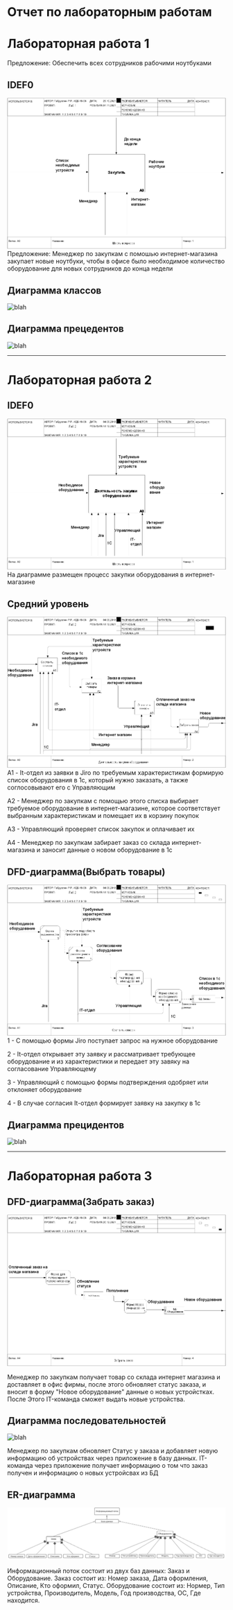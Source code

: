 # Отчет по лабораторным работам

# Лабораторная работа 1

Предложение: Обеспечить всех сотрудников рабочими ноутбуками 

## IDEF0
![none](https://github.com/LLlepek/Ruslan.github.io/blob/main/laba1/model.png)
Предложение: Менеджер по закупкам с помошью интернет-магазина закупает новые ноутбуки, чтобы в офисе было необходимое количество оборудование для новых сотрудников до конца недели

## Диаграмма классов
![blah](http://www.plantuml.com/plantuml/png/POynJiD044Lxds8aDo317L9o3UDOmi9Gn4OK22bn52YWfA2WW1iuu8N5P9ShlBaHiw9CCT8RpViZ_LdR5OlkwgB9ogPeM-45Hy0nyedJfUJNPtLNIPwVDaLvVfE9y4pGFXsJgFqnEmO-RBxmX6IyCh0bwZqU9mJ3jKMskcR2Yua3aos_UEtryO0t4gw8J4btH9CtH4OyEttGZTY7bSbB8j-9U3yIdeZ2H2Je7SD_TCJnWp_CRhEJUbxjLohhHTbKsQowd5lnFm00)
## Диаграмма прецедентов
![blah](http://www.plantuml.com/plantuml/png/SoWkIImgAStDuSf9JIjHACbNACfCpoXHICaiIaqkoSpFuqfCBialKhYm_CBM2xilxBkm2KZlKb0kpyWiIRNEoSnBjKhAIKpEXYcR0vJU2yHRBcoxiFLY0sw5CoxilTW4KW9IVh4f_iAU2nikR0RYxHTsNDYBMzyaeE4RuoysWhG27RFZOYCMjQN5gSc9nQaA6XUs0qtS1J9L4uioBWLqVzdKwEfYyGH4kGAcZAukYXrmbIYYG5M4_0lNI52XhcwD7RPGW9dWa9gN0enE0000)


***
# Лабораторная работа 2

## IDEF0
![none](https://github.com/LLlepek/Ruslan.github.io/blob/main/laba2/model1.png)
На диаграмме размещен процесс закупки оборудования в интернет-магазине

## Средний уровень
![none](https://github.com/LLlepek/Ruslan.github.io/blob/main/laba2/model2.png)
А1 - It-отдел из заявки в Jiro по требуемым характеристикам формирую список оборудования в 1с, который нужно заказать, а также соглосовывают его с Управляющим

А2 - Менеджер по закупкам с помощью этого списка выбирает требуемое оборудование в интернет-магазине, которое соответствует выбранным характеристикам и помещает их в корзину покупок

А3 - Управляющий проверяет список закупок и оплачивает их

А4 - Менеджер по закупкам забирает заказ со склада интернет-магазина и заносит данные о новом оборудование в 1с

## DFD-диаграмма(Выбрать товары)
![none](https://github.com/LLlepek/Ruslan.github.io/blob/main/laba2/model3.png)
1 - С помощью формы Jiro поступает запрос на нужное оборудование

2 - It-отдел открывает эту заявку и рассматривает требующее оборудование и из характеристики и передает эту завяку на согласование Управляющему

3 - Управляющий с помощью формы подтверждения одобряет или отклоняет оборудование

4 - В случае согласия It-отдел формирует заявку на закупку в 1с

## Диаграмма прецидентов

![blah](http://www.plantuml.com/plantuml/png/VP8nJyCm48Nt_8fJMM3mm0e8TMP5OdTJGor28jck45A75YOMAZ6pL0oi1L5QMW9_uUuVSI6o8YAxWnNblU_UMI_fMYUD6rvbIQRE7RW2ZBuOEEXherAdYpoHgIiCu0ikS8FV-CRFDUnS3xHJXvdErK4la-cbnvxOBlcyumSkQ1m7d_67nZZdl0rDwO7kSOMVKRo3ZnpwAcXIfVBGYYOTa1REL2ywTAADZ9hxEDkoRLOje5lU-OLpeBlciYoLR4x_jf_Us438qAfKMWMxkEIPDP_bNW1BeDtgqKY8G8Kr7gHZFJOpxJGXMlVoP3WfolzNcQhQZhjSTsFo2skZuxe_hrO1jSmVrSjTbVVvx_m5)

***
# Лабораторная работа 3

## DFD-диаграмма(Забрать заказ)

![none](https://github.com/LLlepek/Ruslan.github.io/blob/main/laba3/model.png)

Менеджер по закупкам получает товар со склада интернет магазина и доставляет в офис фирмы, после этого обновляет статус заказа, и вносит в форму "Новое оборудование" данные о новых устройстках. После Этого IT-команда сможет выдать новые устройства.

## Диаграмма последовательностей

![blah](http://www.plantuml.com/plantuml/png/ZP91IiGm58RtESKZhkS2BcHSkd3dobrq0XPjfdPIn5t14mY26z4hZDBE37MiL_Xp8ryUbh5YYuL0-_9zx_q9dIwyoNsHNYbpxkSvQJoXnWUl2YlKeIHyeYMiiKGJxlYZuRUj9hEWO-jex-OYyLQTpGitC_ajyOENK6A3TxHOIQyDQehyOPRznMiyunLjABbznT8R3n19_xQiyuaN9rhtU20ynboyrbggKJWrboF2u2msxNMHP2bBttvt9qT-WeRfhT0LbaAVM9Dse5BnCcXo877tV-HIN90DZjNVuCAGm7LftzleZnWyIJTmTvenU0VzlxD46-Ecritub_e2)

Менеджер по закупкам обновляет Статус у заказа и добавляет новую информацию об устройствах через приложение в базу данных. IT-команда через приложение получает информацию о том что заказ получен и информацию о новых устройсвах из БД

## ER-диаграмма

![none](https://github.com/LLlepek/Ruslan.github.io/blob/main/laba3/ER.jpg)

Информационный поток состоит из двух баз данных: Заказ и Оборудование. Заказ состоит из: Номер заказа, Дата оформления, Описание, Кто оформил, Статус. Оборудование состоит из: Нормер, Тип устройства, Производитель, Модель, Год производства, ОС, Где находится.
